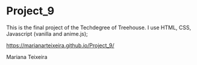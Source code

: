 # Project_9
This is the final project of the Techdegree of Treehouse.
I use HTML, CSS, Javascript (vanilla and anime.js);

https://marianarteixeira.github.io/Project_9/

Mariana Teixeira
